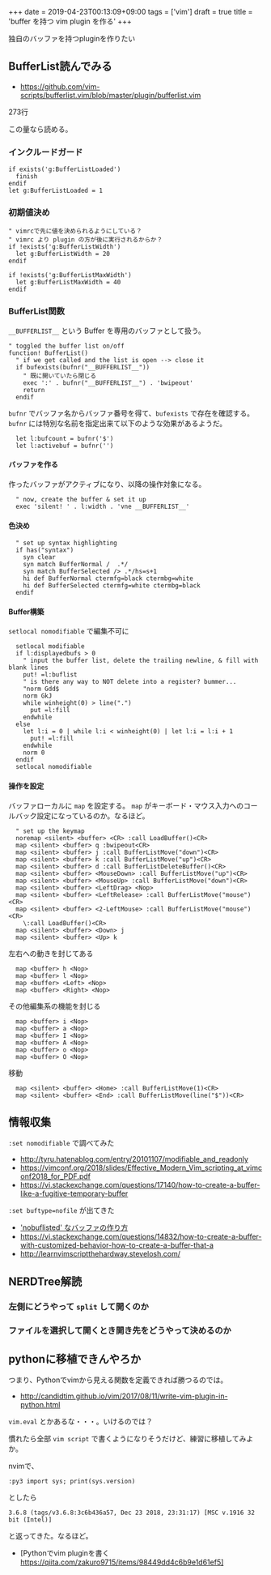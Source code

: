 +++
date = 2019-04-23T00:13:09+09:00
tags = ['vim']
draft = true
title = 'buffer を持つ vim plugin を作る'
+++


独自のバッファを持つpluginを作りたい

## BufferList読んでみる
* https://github.com/vim-scripts/bufferlist.vim/blob/master/plugin/bufferlist.vim

273行

この量なら読める。

### インクルードガード

```vim
if exists('g:BufferListLoaded')
  finish
endif
let g:BufferListLoaded = 1
```

### 初期値決め

```vim
" vimrcで先に値を決められるようにしている？
" vimrc より plugin の方が後に実行されるからか？
if !exists('g:BufferListWidth')
  let g:BufferListWidth = 20
endif

if !exists('g:BufferListMaxWidth')
  let g:BufferListMaxWidth = 40
endif
```

### BufferList関数

`__BUFFERLIST__` という Buffer を専用のバッファとして扱う。

```vim
" toggled the buffer list on/off
function! BufferList()
  " if we get called and the list is open --> close it
  if bufexists(bufnr("__BUFFERLIST__"))
    " 既に開いていたら閉じる
    exec ':' . bufnr("__BUFFERLIST__") . 'bwipeout'
    return
  endif
```

`bufnr` でバッファ名からバッファ番号を得て、`bufexists` で存在を確認する。
`bufnr` には特別な名前を指定出来て以下のような効果があるようだ。

```vim
  let l:bufcount = bufnr('$')
  let l:activebuf = bufnr('')
```

#### バッファを作る

作ったバッファがアクティブになり、以降の操作対象になる。

``` vim
  " now, create the buffer & set it up
  exec 'silent! ' . l:width . 'vne __BUFFERLIST__'
```

#### 色決め

```vim
  " set up syntax highlighting
  if has("syntax")
    syn clear
    syn match BufferNormal /  .*/
    syn match BufferSelected /> .*/hs=s+1
    hi def BufferNormal ctermfg=black ctermbg=white
    hi def BufferSelected ctermfg=white ctermbg=black
  endif
```

#### Buffer構築

`setlocal nomodifiable` で編集不可に

```vim
  setlocal modifiable
  if l:displayedbufs > 0
    " input the buffer list, delete the trailing newline, & fill with blank lines
    put! =l:buflist
    " is there any way to NOT delete into a register? bummer...
    "norm Gdd$
    norm GkJ
    while winheight(0) > line(".")
      put =l:fill
    endwhile
  else
    let l:i = 0 | while l:i < winheight(0) | let l:i = l:i + 1
      put! =l:fill
    endwhile
    norm 0
  endif
  setlocal nomodifiable
```

#### 操作を設定

バッファローカルに `map` を設定する。
`map` がキーボード・マウス入力へのコールバック設定になっているのか。なるほど。

```vim
  " set up the keymap
  noremap <silent> <buffer> <CR> :call LoadBuffer()<CR>
  map <silent> <buffer> q :bwipeout<CR> 
  map <silent> <buffer> j :call BufferListMove("down")<CR>
  map <silent> <buffer> k :call BufferListMove("up")<CR>
  map <silent> <buffer> d :call BufferListDeleteBuffer()<CR>
  map <silent> <buffer> <MouseDown> :call BufferListMove("up")<CR>
  map <silent> <buffer> <MouseUp> :call BufferListMove("down")<CR>
  map <silent> <buffer> <LeftDrag> <Nop>
  map <silent> <buffer> <LeftRelease> :call BufferListMove("mouse")<CR>
  map <silent> <buffer> <2-LeftMouse> :call BufferListMove("mouse")<CR>
    \:call LoadBuffer()<CR>
  map <silent> <buffer> <Down> j
  map <silent> <buffer> <Up> k
```

左右への動きを封じてある

```vim
  map <buffer> h <Nop>
  map <buffer> l <Nop>
  map <buffer> <Left> <Nop>
  map <buffer> <Right> <Nop>
```

その他編集系の機能を封じる

```vim
  map <buffer> i <Nop>
  map <buffer> a <Nop>
  map <buffer> I <Nop>
  map <buffer> A <Nop>
  map <buffer> o <Nop>
  map <buffer> O <Nop>
```

移動

```
  map <silent> <buffer> <Home> :call BufferListMove(1)<CR>
  map <silent> <buffer> <End> :call BufferListMove(line("$"))<CR>
```

## 情報収集

`:set nomodifiable` で調べてみた

* http://tyru.hatenablog.com/entry/20101107/modifiable_and_readonly
* https://vimconf.org/2018/slides/Effective_Modern_Vim_scripting_at_vimconf2018_for_PDF.pdf
* https://vi.stackexchange.com/questions/17140/how-to-create-a-buffer-like-a-fugitive-temporary-buffer

`:set buftype=nofile` が出てきた

* ['nobuflisted' なバッファの作り方](http://leafcage.hateblo.jp/entry/2013/11/21/083830)
* https://vi.stackexchange.com/questions/14832/how-to-create-a-buffer-with-customized-behavior-how-to-create-a-buffer-that-a
* http://learnvimscriptthehardway.stevelosh.com/

## NERDTree解読

### 左側にどうやって `split` して開くのか
### ファイルを選択して開くとき開き先をどうやって決めるのか

## pythonに移植できんやろか

つまり、Pythonでvimから見える関数を定義できれば勝つるのでは。

* http://candidtim.github.io/vim/2017/08/11/write-vim-plugin-in-python.html

`vim.eval` とかあるな・・・。いけるのでは？

慣れたら全部 `vim script` で書くようになりそうだけど、練習に移植してみよか。

nvimで、

`:py3 import sys; print(sys.version)`

としたら

`3.6.8 (tags/v3.6.8:3c6b436a57, Dec 23 2018, 23:31:17) [MSC v.1916 32 bit (Intel)]`

と返ってきた。なるほど。

* [Pythonでvim pluginを書く https://qiita.com/zakuro9715/items/98449dd4c6b9e1d61ef5]

